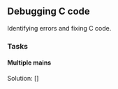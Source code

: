 ## Debugging C code
Identifying errors and fixing C code.

### Tasks
#### Multiple mains
Solution: []
